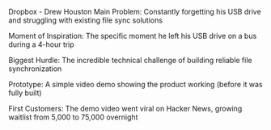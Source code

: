 Dropbox - Drew Houston
Main Problem: Constantly forgetting his USB drive and struggling with existing file sync solutions

Moment of Inspiration: The specific moment he left his USB drive on a bus during a 4-hour trip

Biggest Hurdle: The incredible technical challenge of building reliable file synchronization

Prototype: A simple video demo showing the product working (before it was fully built)

First Customers: The demo video went viral on Hacker News, growing waitlist from 5,000 to 75,000 overnight